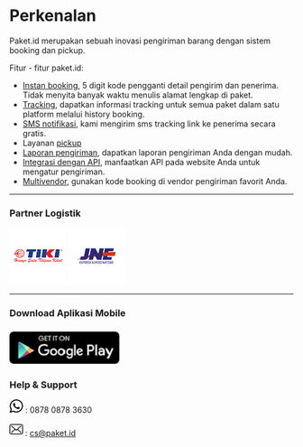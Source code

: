 # Perkenalan

Paket.id merupakan sebuah inovasi pengiriman barang dengan sistem booking dan pickup.

Fitur - fitur paket.id:

* [Instan booking](kode-booking.md), 5 digit kode pengganti detail pengirim dan penerima. Tidak menyita banyak waktu menulis alamat lengkap di paket.
* [Tracking](tracking.md), dapatkan informasi tracking untuk semua paket dalam satu platform melalui history booking.
* [SMS notifikasi](sms-tracking.md), kami mengirim sms tracking link ke penerima secara gratis.
* Layanan [pickup](pickup.md)
* [Laporan pengiriman](laporan-pengiriman.md), dapatkan laporan pengiriman Anda dengan mudah.
* [Integrasi dengan API](api.md), manfaatkan API pada website Anda untuk mengatur pengiriman.
* [Multivendor](tiki.md), gunakan kode booking di vendor pengiriman favorit Anda.

---

### Partner Logistik

![](/assets/tiki.png) ![](/assets/jne.png)

---

### Download Aplikasi Mobile

### [![](/assets/en-play-badge.png)](https://play.google.com/store/apps/details?id=com.indoskyware.paket&utm_source=global_co&utm_medium=prtnr&utm_content=Mar2515&utm_campaign=PartBadge&pcampaignid=MKT-Other-global-all-co-prtnr-py-PartBadge-Mar2515-1)

### Help & Support

![](/assets/whatsapp-logo-variant.png) : 0878 0878 3630

![](/assets/envelope.png) : cs@paket.id

